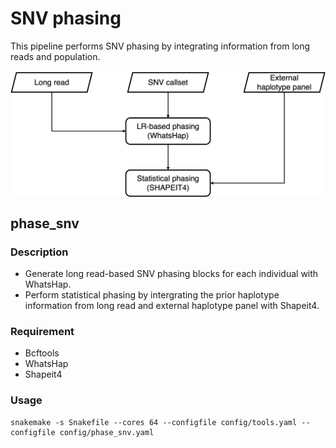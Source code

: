 # SNV phasing
This pipeline performs SNV phasing by integrating information from long reads and population.

<img align="middle" width="800" src="snv_phasing.jpg"/>

## phase_snv
### Description
-  Generate long read-based SNV phasing blocks for each individual with WhatsHap.
-  Perform statistical phasing by intergrating the prior haplotype information from long read and external haplotype panel with Shapeit4.
### Requirement
-  Bcftools
-  WhatsHap
-  Shapeit4
### Usage
```shell
snakemake -s Snakefile --cores 64 --configfile config/tools.yaml --configfile config/phase_snv.yaml
```
